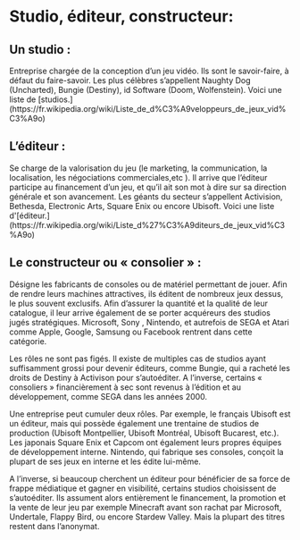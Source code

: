 #	Studio, éditeur, constructeur:

## Un studio :
<p>Entreprise chargée de la conception d’un jeu vidéo. Ils sont le savoir-faire, à défaut du faire-savoir. Les plus célèbres s’appellent Naughty Dog (Uncharted), Bungie (Destiny), id Software (Doom, Wolfenstein). Voici une liste de [studios.](https://fr.wikipedia.org/wiki/Liste_de_d%C3%A9veloppeurs_de_jeux_vid%C3%A9o)</pz>

## L’éditeur :
<p>Se charge de la valorisation du jeu (le marketing, la communication, la localisation, les négociations commerciales,etc ). Il arrive que l’éditeur participe au financement d’un jeu, et qu’il ait son mot à dire sur sa direction générale et son avancement. Les géants du secteur s’appellent Activision, Bethesda, Electronic Arts, Square Enix ou encore Ubisoft. Voici une liste d'[éditeur.](https://fr.wikipedia.org/wiki/Liste_d%27%C3%A9diteurs_de_jeux_vid%C3%A9o)</p>

## Le constructeur ou « consolier » :
<p>Désigne les fabricants de consoles ou de matériel permettant de jouer. Afin de rendre leurs machines attractives, ils éditent de nombreux jeux dessus, le plus souvent exclusifs. Afin d’assurer la quantité et la qualité de leur catalogue, il leur arrive également de se porter acquéreurs des studios jugés stratégiques. Microsoft, Sony , Nintendo, et autrefois de SEGA et Atari comme Apple, Google, Samsung ou Facebook rentrent dans cette catégorie.

Les rôles ne sont pas figés. Il existe de multiples cas de studios ayant suffisamment grossi pour devenir éditeurs, comme Bungie, qui a racheté les droits de Destiny à Activison pour s’autoéditer. A l’inverse, certains « consoliers » financièrement à sec sont revenus à l’édition et au développement, comme SEGA dans les années 2000.

Une entreprise peut cumuler deux rôles. Par exemple, le français Ubisoft est un éditeur, mais qui possède également une trentaine de studios de production (Ubisoft Montpellier, Ubisoft Montréal, Ubisoft Bucarest, etc.). Les japonais Square Enix et Capcom ont également leurs propres équipes de développement interne. Nintendo, qui fabrique ses consoles, conçoit la plupart de ses jeux en interne et les édite lui-même.

A l’inverse, si beaucoup cherchent un éditeur pour bénéficier de sa force de frappe médiatique et gagner en visibilité, certains studios choisissent de s’autoéditer. Ils assument alors entièrement le financement, la promotion et la vente de leur jeu par exemple Minecraft avant son rachat par Microsoft, Undertale, Flappy Bird, ou encore Stardew Valley. Mais la plupart des titres restent dans l’anonymat.</p>